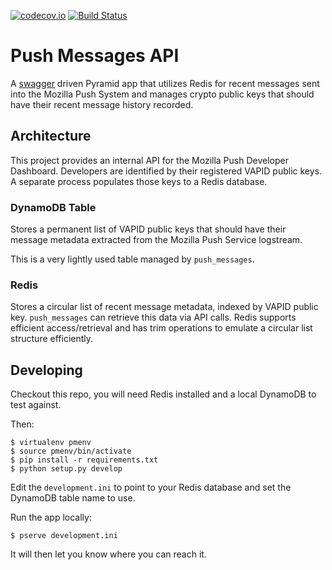 [![codecov.io](https://codecov.io/github/mozilla-services/push-messages/coverage.svg?branch=master)](https://codecov.io/github/mozilla-services/push-messages?branch=master) [![Build Status](https://travis-ci.org/mozilla-services/push-messages.svg?branch=master)](https://travis-ci.org/mozilla-services/push-messages)

# Push Messages API

A [swagger](http://swagger.io/) driven Pyramid app that utilizes Redis for
recent messages sent into the Mozilla Push System and manages crypto public keys
that should have their recent message history recorded.

## Architecture

This project provides an internal API for the Mozilla Push Developer Dashboard.
Developers are identified by their registered VAPID public keys. A separate
process populates those keys to a Redis database.

### DynamoDB Table

Stores a permanent list of VAPID public keys that should have their message
metadata extracted from the Mozilla Push Service logstream.

This is a very lightly used table managed by `push_messages`.

### Redis

Stores a circular list of recent message metadata, indexed by VAPID public key.
`push_messages` can retrieve this data via API calls. Redis supports efficient
access/retrieval and has trim operations to emulate a circular list structure
efficiently.

## Developing

Checkout this repo, you will need Redis installed and a local DynamoDB to test
against.

Then:

    $ virtualenv pmenv
    $ source pmenv/bin/activate
    $ pip install -r requirements.txt
    $ python setup.py develop

Edit the `development.ini` to point to your Redis database and set the DynamoDB
table name to use.

Run the app locally:

    $ pserve development.ini

It will then let you know where you can reach it.
